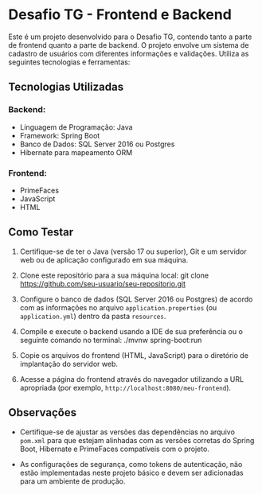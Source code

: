 # Desafio TG - Frontend e Backend

Este é um projeto desenvolvido para o Desafio TG, contendo tanto a parte de frontend quanto a parte de backend. O projeto envolve um sistema de cadastro de usuários com diferentes informações e validações. Utiliza as seguintes tecnologias e ferramentas:

## Tecnologias Utilizadas

### Backend:
- Linguagem de Programação: Java
- Framework: Spring Boot
- Banco de Dados: SQL Server 2016 ou Postgres
- Hibernate para mapeamento ORM

### Frontend:
- PrimeFaces
- JavaScript
- HTML

## Como Testar

1. Certifique-se de ter o Java (versão 17 ou superior), Git e um servidor web ou de aplicação configurado em sua máquina.

2. Clone este repositório para a sua máquina local: git clone https://github.com/seu-usuario/seu-repositorio.git

3. Configure o banco de dados (SQL Server 2016 ou Postgres) de acordo com as informações no arquivo `application.properties` (ou `application.yml`) dentro da pasta `resources`.

4. Compile e execute o backend usando a IDE de sua preferência ou o seguinte comando no terminal: ./mvnw spring-boot:run

5. Copie os arquivos do frontend (HTML, JavaScript) para o diretório de implantação do servidor web.

6. Acesse a página do frontend através do navegador utilizando a URL apropriada (por exemplo, `http://localhost:8080/meu-frontend`).

## Observações

- Certifique-se de ajustar as versões das dependências no arquivo `pom.xml` para que estejam alinhadas com as versões corretas do Spring Boot, Hibernate e PrimeFaces compatíveis com o projeto.

- As configurações de segurança, como tokens de autenticação, não estão implementadas neste projeto básico e devem ser adicionadas para um ambiente de produção.

